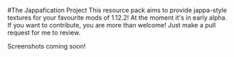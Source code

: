#The Jappafication Project
This resource pack aims to provide jappa-style textures for your favourite mods of 1.12.2! At the moment it's in early alpha.
If you want to contribute, you are more than welcome! Just make a pull request for me to review. 

Screenshots coming soon!
